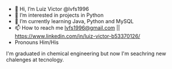 - 👋 Hi, I’m Luiz Victor @lvfs1996
- 👀 I’m interested in projects in Python
- 🌱 I’m currently learning Java, Python and MySQL
- 📫 How to reach me lvfs1996@gmail.com || https://www.linkedin.com/in/luiz-victor-b53370126/
- Pronouns Him/His

I'm graduated in chemical engineering but now I'm seachring new chalenges at tecnology.



<!---
lvfs1996/lvfs1996 is a ✨ special ✨ repository because its `README.md` (this file) appears on your GitHub profile.
You can click the Preview link to take a look at your changes.
--->
